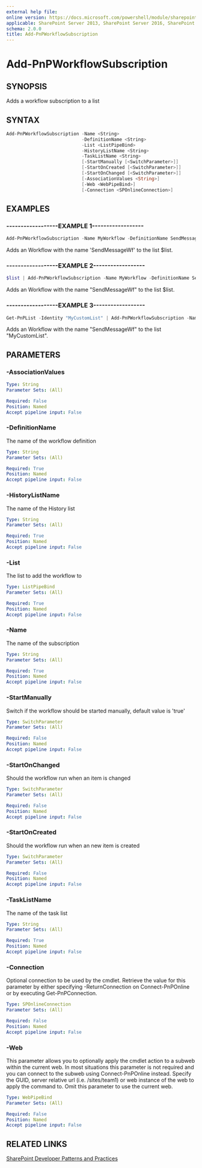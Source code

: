 ```yaml
---
external help file:
online version: https://docs.microsoft.com/powershell/module/sharepoint-pnp/add-pnpworkflowsubscription
applicable: SharePoint Server 2013, SharePoint Server 2016, SharePoint Server 2019, SharePoint Online
schema: 2.0.0
title: Add-PnPWorkflowSubscription
---
```


# Add-PnPWorkflowSubscription

## SYNOPSIS
Adds a workflow subscription to a list

## SYNTAX 

```powershell
Add-PnPWorkflowSubscription -Name <String>
                            -DefinitionName <String>
                            -List <ListPipeBind>
                            -HistoryListName <String>
                            -TaskListName <String>
                            [-StartManually [<SwitchParameter>]]
                            [-StartOnCreated [<SwitchParameter>]]
                            [-StartOnChanged [<SwitchParameter>]]
                            [-AssociationValues <String>]
                            [-Web <WebPipeBind>]
                            [-Connection <SPOnlineConnection>]
```

## EXAMPLES

### ------------------EXAMPLE 1------------------
```powershell
Add-PnPWorkflowSubscription -Name MyWorkflow -DefinitionName SendMessageWf -list $list
```

Adds an Workflow with the name 'SendMessageWf' to the list $list.

### ------------------EXAMPLE 2------------------
```powershell
$list | Add-PnPWorkflowSubscription -Name MyWorkflow -DefinitionName SendMessageWf
```

Adds an Workflow with the name "SendMessageWf" to the list $list.

### ------------------EXAMPLE 3------------------
```powershell
Get-PnPList -Identity "MyCustomList" | Add-PnPWorkflowSubscription -Name MyWorkflow -DefinitionName SendMessageWf
```

Adds an Workflow with the name "SendMessageWf" to the list "MyCustomList".

## PARAMETERS

### -AssociationValues


```yaml
Type: String
Parameter Sets: (All)

Required: False
Position: Named
Accept pipeline input: False
```

### -DefinitionName
The name of the workflow definition

```yaml
Type: String
Parameter Sets: (All)

Required: True
Position: Named
Accept pipeline input: False
```

### -HistoryListName
The name of the History list

```yaml
Type: String
Parameter Sets: (All)

Required: True
Position: Named
Accept pipeline input: False
```

### -List
The list to add the workflow to

```yaml
Type: ListPipeBind
Parameter Sets: (All)

Required: True
Position: Named
Accept pipeline input: False
```

### -Name
The name of the subscription

```yaml
Type: String
Parameter Sets: (All)

Required: True
Position: Named
Accept pipeline input: False
```

### -StartManually
Switch if the workflow should be started manually, default value is 'true'

```yaml
Type: SwitchParameter
Parameter Sets: (All)

Required: False
Position: Named
Accept pipeline input: False
```

### -StartOnChanged
Should the workflow run when an item is changed

```yaml
Type: SwitchParameter
Parameter Sets: (All)

Required: False
Position: Named
Accept pipeline input: False
```

### -StartOnCreated
Should the workflow run when an new item is created

```yaml
Type: SwitchParameter
Parameter Sets: (All)

Required: False
Position: Named
Accept pipeline input: False
```

### -TaskListName
The name of the task list

```yaml
Type: String
Parameter Sets: (All)

Required: True
Position: Named
Accept pipeline input: False
```

### -Connection
Optional connection to be used by the cmdlet. Retrieve the value for this parameter by either specifying -ReturnConnection on Connect-PnPOnline or by executing Get-PnPConnection.

```yaml
Type: SPOnlineConnection
Parameter Sets: (All)

Required: False
Position: Named
Accept pipeline input: False
```

### -Web
This parameter allows you to optionally apply the cmdlet action to a subweb within the current web. In most situations this parameter is not required and you can connect to the subweb using Connect-PnPOnline instead. Specify the GUID, server relative url (i.e. /sites/team1) or web instance of the web to apply the command to. Omit this parameter to use the current web.

```yaml
Type: WebPipeBind
Parameter Sets: (All)

Required: False
Position: Named
Accept pipeline input: False
```

## RELATED LINKS

[SharePoint Developer Patterns and Practices](https://aka.ms/sppnp)